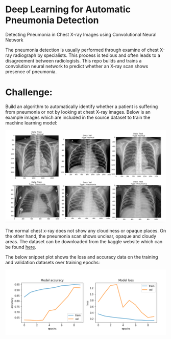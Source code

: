 # Deep Learning for Automatic Pneumonia Detection
Detecting Pneumonia in Chest X-ray Images using Convolutional Neural Network


The pneumonia detection is usually performed through examine of chest X-ray radiograph by specialists. This process is tedious and often leads to a disagreement between radiologists. This repo builds and trains a convolution neural network to predict whether an X-ray scan shows presence of pneumonia. 

# Challenge:

Build an algorithm to automatically identify whether a patient is suffering from pneumonia or not by looking at chest X-ray images. Below is an example images which are included in the source dataset to train the machine learning model:

![alt tag](https://github.com/just4data/Pneumonia-Diagnosis/blob/main/examples.png)

The normal chest x-ray does not show any cloudiness or opaque places. On the other hand, the pneumonia scan shows unclear, opaque and cloudy areas. The dataset can be downloaded from the kaggle website which can be found [here](kaggle.com/paultimothymooney/chest-xray-pneumonia).

The below snippet plot shows the loss and accuracy data on the training and validation datasets over training epochs:

![alt tag](https://github.com/just4data/Pneumonia-Diagnosis/blob/main/loss%20and%20accuracy%20curve.png)
